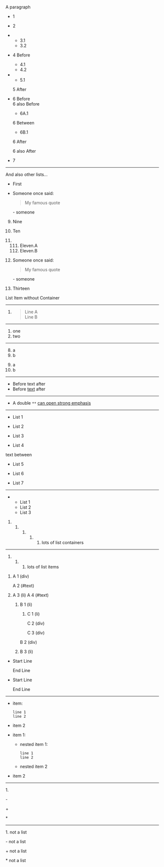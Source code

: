 A paragraph

- 1
- 2
- - 3.1
  - 3.2
- 4 Before
  
  - 4.1
  - 4.2
- - 5.1
  
  5 After
- 6 Before  
  6 also Before
  
  - 6A.1
  
  6 Between
  
  - 6B.1
  
  6 After
  
  6 also After
- 7

* * *

And also other lists...

- First
- Someone once said:
  
  > My famous quote
  
  \- someone

<!--THE END-->

09. Nine
10. Ten
11. 111. Eleven.A
    112. Eleven.B
12. Someone once said:
    
    > My famous quote
    
    \- someone
13. Thirteen

List Item without Container

* * *

<!-- list with blockquote that contains break -->

1. > Line A  
   > Line B

* * *

<!-- parsing the number fails -->

1. one
2. two

* * *

<!-- the max is one character: "9" -->

8. a
9. b

<!--THE END-->

<!-- the max is two characters: "10" -->

09. a
10. b

* * *

- Before text after
- Before [text](/page) after

* * *

- A double `**` [can open strong emphasis](/page)

* * *

- List 1

<!--THE END-->

- List 2

<!--THE END-->

<!--THE END-->

- List 3

<!--THE END-->

- List 4

text between

- List 5

<!--THE END-->

- List 6

<!--THE END-->

- List 7

* * *

- - List 1
  
  <!--THE END-->
  
  - List 2
  
  <!--THE END-->
  
  - List 3

<!--THE END-->

<!-- nesting -->

1. 1. 1. 1. 1. lots of list containers

* * *

1. 1. 1. lots of list items

<!--THE END-->

<!-- with other elements inside the list -->

1. A 1 (div)
   
   A 2 (#text)
2. A 3 (li) A 4 (#text)
   
   1. B 1 (li)
      
      1. C 1 (li)
         
         C 2 (div)
         
         C 3 (div)
      
      B 2 (div)
   2. B 3 (li)

<!--THE END-->

<!-- with breaks -->

- Start Line
  
  End Line
- Start Line
  
  End Line

* * *

<!-- with code block in item -->

- item:
  
  ```
  line 1
  line 2
  ```
- item 2

<!--THE END-->

<!-- with code block in nested item -->

- item 1:
  
  - nested item 1:
    
    ```
    line 1
    line 2
    ```
  - nested item 2
- item 2

* * *

<!--------------------------------------
            Special Characters
--------------------------------------->

1\.

\-

\+

\*

* * *

1\. not a list

\- not a list

\+ not a list

\* not a list